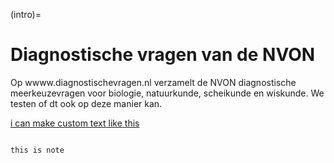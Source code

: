 (intro)=
# Diagnostische vragen van de NVON



Op wwww.diagnostischevragen.nl verzamelt de NVON diagnostische meerkeuzevragen voor biologie, natuurkunde, scheikunde en wiskunde. We testen of dt ook op deze manier kan. 


[i can make custom text like this](wwww.diagnostischevragen.nl)


```{figure} https://www.diagnostischevragen.nl/wp-content/uploads/2023/05/cropped-logo_diagnostische_vragen-2048x292.png
```

```{note}
this is note
```
